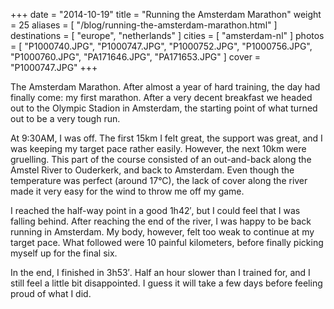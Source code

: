 +++
date    = "2014-10-19"
title   = "Running the Amsterdam Marathon"
weight  = 25
aliases = [ "/blog/running-the-amsterdam-marathon.html" ]
destinations = [ "europe", "netherlands" ]
cities  = [ "amsterdam-nl" ]
photos  = [
  "P1000740.JPG", "P1000747.JPG", "P1000752.JPG", "P1000756.JPG", "P1000760.JPG",
  "PA171646.JPG", "PA171653.JPG"
]
cover = "P1000747.JPG"
+++

The Amsterdam Marathon. After almost a year of hard training, the day had finally come: my first marathon. After a very decent breakfast we headed out to the Olympic Stadion in Amsterdam, the starting point of what turned out to be a very tough run.
<!--more-->
At 9:30AM, I was off. The first 15km I felt great, the support was great, and I was keeping my target pace rather easily. However, the next 10km were gruelling. This part of the course consisted of an out-and-back along the Amstel River to Ouderkerk, and back to Amsterdam. Even though the temperature was perfect (around 17°C), the lack of cover along the river made it very easy for the wind to throw me off my game.

I reached the half-way point in a good 1h42′, but I could feel that I was falling behind. After reaching the end of the river, I was happy to be back running in Amsterdam. My body, however, felt too weak to continue at my target pace. What followed were 10 painful kilometers, before finally picking myself up for the final six.

In the end, I finished in 3h53′. Half an hour slower than I trained for, and I still feel a little bit disappointed. I guess it will take a few days before feeling proud of what I did.